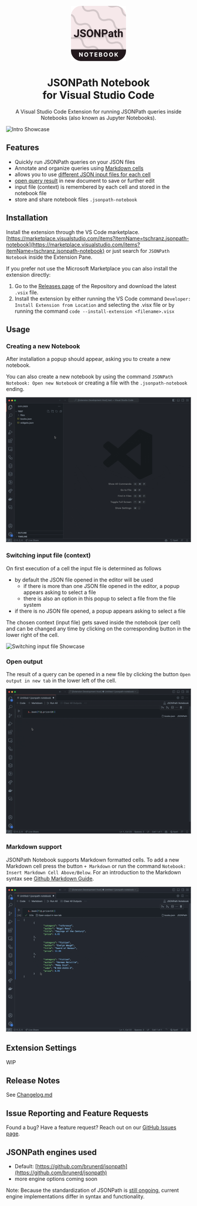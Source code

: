 <!-- Run JSONPath queries inside VS Code notebooks (also known as Jupyter Notebooks).  -->

<p align="center">
  <a href="https://marketplace.visualstudio.com/items?itemName=tschranz.jsonpath-notebook">
    <img width="150" height="150" src="./images/icon.png" alt="JSONPath Notebook" width="200" />
  </a>
</p>
<p align="center">
  <h1 align="center">JSONPath Notebook<br>for Visual Studio Code</h1>
  <p align="center">
    A Visual Studio Code Extension for running JSONPath queries inside Notebooks (also known as Jupyter Notebooks).
  </p>
</p>

![Intro Showcase](./images/intro.gif)

## Features
- Quickly run JSONPath queries on your JSON files
- Annotate and organize queries using [Markdown cells](#markdown-support)
- allows you to use [different JSON input files for each cell](#switching-input-file-context)
- [open query result](#open-output) in new document to save or further edit
- input file (context) is remembered by each cell and stored in the notebook file
- store and share notebook files `.jsonpath-notebook`

## Installation
Install the extension through the VS Code marketplace. 
[https://marketplace.visualstudio.com/items?itemName=tschranz.jsonpath-notebook](https://marketplace.visualstudio.com/items?itemName=tschranz.jsonpath-notebook) or just search for `JSONPath Notebook` inside the Extension Pane.

If you prefer not use the Microsoft Marketplace you can also install the extension directly:
1. Go to the [Releases page](https://github.com/mesarth/JSONPath-Notebook/releases) of the Repository and download the latest `.vsix` file.
2. Install the extension by either running the VS Code command `Developer: Install Extension from Location` and selecting the .visx file or by running the command `code --install-extension <filename>.visx`

## Usage

### Creating a new Notebook
After installation a popup should appear, asking you to create a new notebook.

You can also create a new notebook by using the command `JSONPath Notebook: Open new Notebook` or creating a file with the `.jsonpath-notebook` ending.

![Creating a new Notebook Showcase](./images/create-notebook.gif)


### Switching input file (context)
On first execution of a cell the input file is determined as follows
- by default the JSON file opened in the editor will be used
  - if there is more than one JSON file opened in the editor, a popup appears asking to select a file
  - there is also an option in this popup to select a file from the file system
- if there is no JSON file opened, a popup appears asking to select a file

The chosen context (input file) gets saved inside the notebook (per cell) and can be changed any time by clicking on the corresponding button in the lower right of the cell.  

![Switching input file Showcase](./images/context.gif)


### Open output
The result of a query can be opened in a new file by clicking the button `Open output in new tab` in the lower left of the cell.

![Open output Showcase](./images/open-output.gif)


### Markdown support
JSONPath Notebook supports Markdown formatted cells. To add a new Markdown cell press the button `+ Markdown` or run the command `Notebook: Insert Markdown Cell Above/Below`. For an introduction to the Markdown syntax see [Github Markdown Guide](https://docs.github.com/en/get-started/writing-on-github/getting-started-with-writing-and-formatting-on-github/basic-writing-and-formatting-syntax#quoting-code).

![Markdown Showcase](./images/markdown.gif)


## Extension Settings
WIP

## Release Notes
See [Changelog.md](https://github.com/mesarth/JSONPath-Notebook/blob/main/CHANGELOG.md)

## Issue Reporting and Feature Requests
Found a bug? Have a feature request? Reach out on our [GitHub Issues page](https://github.com/mesarth/JSONPath-Notebook/issues).

## JSONPath engines used
- Default: [https://github.com/brunerd/jsonpath](https://github.com/brunerd/jsonpath)
- more engine options coming soon

Note: Because the standardization of JSONPath is [still ongoing](https://datatracker.ietf.org/wg/jsonpath/about/), current engine implementations differ in syntax and functionality.